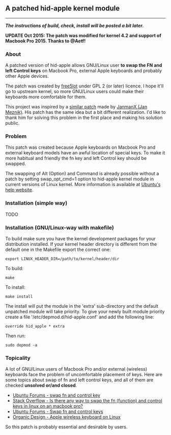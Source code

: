 ## A patched hid-apple kernel module
----------
_**The instructions of build, check, install will be posted a bit later.**_

__UPDATE Oct 2015: The patch was modified for kernel 4.2 and support of Macbook Pro 2015. Thanks to @Aetf!__


### About
A patched version of hid-apple allows GNU/Linux user **to swap the FN and left Control keys** on Macbook Pro, external Apple keyboards and probably other Apple devices.

The patch was created by [free5lot](https://github.com/free5lot) under GPL 2 (or later) licence. I hope it'll go to upstream kernel, so more GNU/Linux users could make their keyboards more comfortable for them.

This project was inspired by a [similar patch](https://github.com/JanmanX/HID-Apple) made by [JanmanX (Jan Meznik)](https://github.com/JanmanX). His patch has the same idea but a bit different realization. I'd like to thank him for solving this problem in the first place and making his solution public.


### Problem
This patch was created because Apple keyboards on Macbook Pro and external keyboard models have an awful location of special keys. To make it more habitual and friendly the fn key and left Control key should be swapped.

The swapping of Alt (Option) and Command is already possible without a patch by setting swap_opt_cmd=1 option to hid-apple kernel module in current versions of Linux kernel.
More information is available at [Ubuntu's help website](https://help.ubuntu.com/community/AppleKeyboard#Mapping_keys_.28Insert.2C_Alt.2C_Cmd.2C_etc..29).

### Installation (simple way)
TODO

### Installation (GNU/Linux-way with makefile)

To build make sure you have the kernel development packages for your
distribution installed.
If your kernel header directory is different from the default one in
the Makefile export the correct one:
```
export LINUX_HEADER_DIR=/path/to/kernel/header/dir
```
To build:
```
make
```
To install:
```
make install
```
The install will put the module in the 'extra' sub-directory and the
default unpatched module will take priority. To give your newly built
module priority create a file '/etc/depmod.d/hid-apple.conf' and add
the following line:
```
override hid_apple * extra
```
Then run:
```
sudo depmod -a
```

### Topicality
A lot of GNU/Linux users of Macbook Pro and/or external (wireless) keyboards face the problem of uncomfortable placement of keys.
Here are some topics about swap of fn and left control keys, and all of them are checked **unsolved or/and closed**.
- [Ubuntu Forums - swap fn and control key](http://ubuntuforums.org/showthread.php?t=785643)
- [Stack Overflow - Is there any way to swap the fn (function) and control keys in linux on an macbook pro?](https://stackoverflow.com/questions/4767895/is-there-any-way-to-swap-the-fn-function-and-control-keys-in-linux-on-an-macbo)
- [Ubuntu Forums - Swap fn and control keys](http://ubuntuforums.org/showthread.php?t=2176248) 
- [Organic Design - Apple wireless keyboard on Linux](http://www.organicdesign.co.nz/Apple_wireless_keyboard_on_Linux)

So this patch is probably essential and desirable by users.







